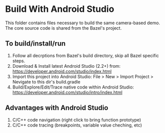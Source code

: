 # Build With Android Studio

This folder contains files necessary to build the same camera-based demo.
The core source code is shared from the Bazel's project.


## To build/install/run

1. Follow all decrptions from Bazel's build directory, skip
       all Bazel specific steps.
2. Download & Install latest Android Studio (2.2+) from:
       https://developer.android.com/studio/index.html
3. Import this project into Android Studio:
       File > New > Import Project > Nevigate to this dir's build.gradle
4. Build/Explore/Edit/Trace native code within Android Studio:
       https://developer.android.com/studio/intro/index.html

## Advantages with Android Studio

1. C/C++ code navigation (right click to bring function prototype)
2. C/C++ code tracing (breakpoints, variable value cheching, etc)


